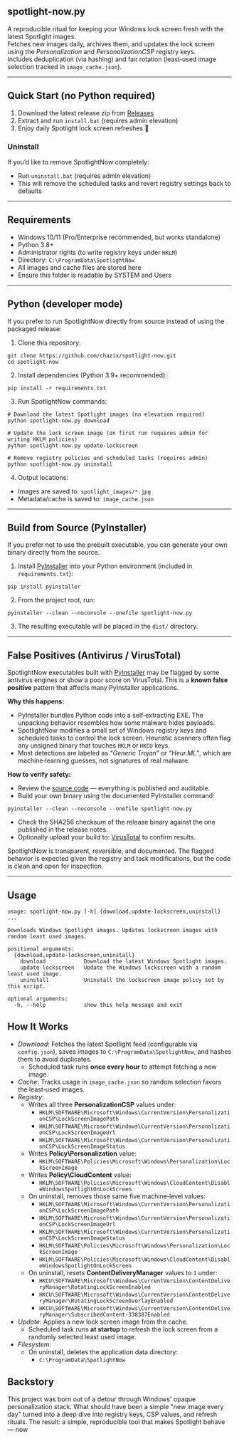 ## spotlight-now.py

A reproducible ritual for keeping your Windows lock screen fresh with the latest Spotlight images.  
Fetches new images daily, archives them, and updates the lock screen using the *Personalization* and *PersonalizationCSP* registry keys.  
Includes deduplication (via hashing) and fair rotation (least‑used image selection tracked in `image_cache.json`).

---

## Quick Start (no Python required)

1. Download the latest release zip from [Releases](https://github.com/chazix/SpotlightNow/releases/latest)
2. Extract and run `install.bat` (requires admin elevation)
3. Enjoy daily Spotlight lock screen refreshes 🎉

### Uninstall
If you’d like to remove SpotlightNow completely:
- Run `uninstall.bat` (requires admin elevation)
- This will remove the scheduled tasks and revert registry settings back to defaults

---

## Requirements
- Windows 10/11 (Pro/Enterprise recommended, but works standalone)
- Python 3.8+
- Administrator rights (to write registry keys under `HKLM`)
- Directory: `C:\ProgramData\SpotlightNow`
- All images and cache files are stored here
- Ensure this folder is readable by SYSTEM and Users

---

## Python (developer mode)

If you prefer to run SpotlightNow directly from source instead of using the packaged release:

1. Clone this repository:
```
git clone https://github.com/chazix/spotlight-now.git
cd spotlight-now
```

2. Install dependencies (Python 3.9+ recommended):
```
pip install -r requirements.txt
```

3. Run SpotlightNow commands:
```
# Download the latest Spotlight images (no elevation required)
python spotlight-now.py download

# Update the lock screen image (on first run requires admin for writing HKLM policies)
python spotlight-now.py update-lockscreen

# Remove registry policies and scheduled tasks (requires admin)
python spotlight-now.py uninstall
```

4. Output locations:
- Images are saved to: `spotlight_images/*.jpg`
- Metadata/cache is saved to: `image_cache.json`

---

## Build from Source (PyInstaller)

If you prefer not to use the prebuilt executable, you can generate your own
binary directly from the source.

1. Install [PyInstaller](https://pyinstaller.org/) into your Python environment (included in `requirements.txt`):
```
pip install pyinstaller
```

2. From the project root, run:
```
pyinstaller --clean --noconsole --onefile spotlight-now.py
```

3. The resulting executable will be placed in the `dist/` directory.

---

## False Positives (Antivirus / VirusTotal)

SpotlightNow executables built with [PyInstaller](https://pyinstaller.org/) may
be flagged by some antivirus engines or show a poor score on VirusTotal.
This is a **known false positive** pattern that affects many PyInstaller
applications.

**Why this happens:**
- PyInstaller bundles Python code into a self‑extracting EXE. The unpacking
  behavior resembles how some malware hides payloads.
- SpotlightNow modifies a small set of Windows registry keys and scheduled
  tasks to control the lock screen. Heuristic scanners often flag any unsigned
  binary that touches `HKLM` or `HKCU` keys.
- Most detections are labeled as *“Generic Trojan”* or *“Heur.ML”*, which are
  machine‑learning guesses, not signatures of real malware.

**How to verify safety:**
- Review the [source code](./spotlight-now.py) — everything is published and auditable.
- Build your own binary using the documented PyInstaller command:
```
pyinstaller --clean --noconsole --onefile spotlight-now.py
```
- Check the SHA256 checksum of the release binary against the one published in the release notes.
- Optionally upload your build to: [VirusTotal](https://www.virustotal.com/) to confirm results.

SpotlightNow is transparent, reversible, and documented. The flagged behavior is expected given the registry and task modifications, but the code is clean and open for inspection.

---

## Usage

```
usage: spotlight-now.py [-h] {download,update-lockscreen,uninstall} ...

Downloads Windows Spotlight images. Updates lockscreen images with random least used images.

positional arguments:
  {download,update-lockscreen,uninstall}
    download            Download the latest Windows Spotlight images.
    update-lockscreen   Update the Windows lockscreen with a random least used image.
    uninstall           Uninstall the lockscreen image policy set by this script.

optional arguments:
  -h, --help            show this help message and exit
```

## How It Works

- *Download*: Fetches the latest Spotlight feed (configurable via `config.json`), saves images to `C:\ProgramData\SpotlightNow`, and hashes them to avoid duplicates.
  - Scheduled task runs **once every hour** to attempt fetching a new image.
- *Cache*: Tracks usage in `image_cache.json` so random selection favors the least‑used images.
- *Registry*:
  - Writes all three **PersonalizationCSP** values under:
    - `HKLM\SOFTWARE\Microsoft\Windows\CurrentVersion\PersonalizationCSP\LockScreenImagePath`
    - `HKLM\SOFTWARE\Microsoft\Windows\CurrentVersion\PersonalizationCSP\LockScreenImageUrl`
    - `HKLM\SOFTWARE\Microsoft\Windows\CurrentVersion\PersonalizationCSP\LockScreenImageStatus`
  - Writes **Policy\Personalization** value:
    - `HKLM\SOFTWARE\Policies\Microsoft\Windows\Personalization\LockScreenImage`
  - Writes **Policy\CloudContent** value:
    - `HKLM\SOFTWARE\Policies\Microsoft\Windows\CloudContent\DisableWindowsSpotlightOnLockScreen`
  - On uninstall, removes those same five machine‑level values:
    - `HKLM\SOFTWARE\Microsoft\Windows\CurrentVersion\PersonalizationCSP\LockScreenImagePath`
    - `HKLM\SOFTWARE\Microsoft\Windows\CurrentVersion\PersonalizationCSP\LockScreenImageUrl`
    - `HKLM\SOFTWARE\Microsoft\Windows\CurrentVersion\PersonalizationCSP\LockScreenImageStatus`
    - `HKLM\SOFTWARE\Policies\Microsoft\Windows\Personalization\LockScreenImage`
    - `HKLM\SOFTWARE\Policies\Microsoft\Windows\CloudContent\DisableWindowsSpotlightOnLockScreen`
  - On uninstall, resets **ContentDeliveryManager** values to `1` under:
    - `HKCU\SOFTWARE\Microsoft\Windows\CurrentVersion\ContentDeliveryManager\RotatingLockScreenEnabled`
    - `HKCU\SOFTWARE\Microsoft\Windows\CurrentVersion\ContentDeliveryManager\RotatingLockScreenOverlayEnabled`
    - `HKCU\SOFTWARE\Microsoft\Windows\CurrentVersion\ContentDeliveryManager\SubscribedContent-338387Enabled`
- *Update*: Applies a new lock screen image from the cache.
  - Scheduled task runs **at startup** to refresh the lock screen from a randomly selected least used image.
- *Filesystem*:
  - On uninstall, deletes the application data directory:
    - `C:\ProgramData\SpotlightNow`

## Backstory

This project was born out of a detour through Windows' opaque personalization stack.
What should have been a simple "new image every day" turned into a deep dive into registry keys, CSP values, and refresh rituals.
The result: a simple, reproducible tool that makes Spotlight behave — now